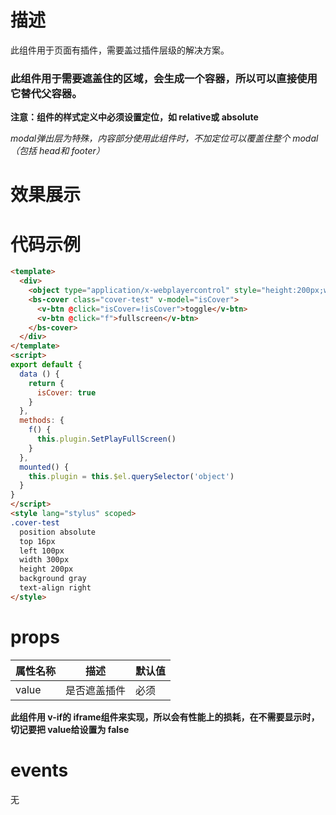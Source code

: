 # 描述
此组件用于页面有插件，需要盖过插件层级的解决方案。

### 此组件用于需要遮盖住的区域，会生成一个容器，所以可以直接使用它替代父容器。
**注意：组件的样式定义中必须设置定位，如 relative或 absolute**

*modal弹出层为特殊，内容部分使用此组件时，不加定位可以覆盖住整个 modal（包括 head和  footer）*
# 效果展示
<template>
  <div style="position:relative">
    <object type="application/x-webplayercontrol" style="height:200px;width: 200px;"></object>
    <bs-cover class="cover-test" v-model="isCover">
      <v-btn @click="isCover=!isCover">toggle</v-btn>
      <v-btn @click="f">fullscreen</v-btn>
    </bs-cover>
  </div>
</template>
<script>
export default {
  data () {
    return {
      isCover: true
    }
  },
  methods: {
    f() {
      this.plugin.SetPlayFullScreen()
    }
  },
  mounted() {
    this.plugin = this.$el.querySelector('object')
  }
}
</script>
<style lang="stylus" scoped>
.cover-test
  position absolute
  top 16px
  left 100px
  width 300px
  height 200px
  background gray
  text-align right
</style>

# 代码示例
```html
<template>
  <div>
    <object type="application/x-webplayercontrol" style="height:200px;width: 200px;"></object>
    <bs-cover class="cover-test" v-model="isCover">
      <v-btn @click="isCover=!isCover">toggle</v-btn>
      <v-btn @click="f">fullscreen</v-btn>
    </bs-cover>
  </div>
</template>
<script>
export default {
  data () {
    return {
      isCover: true
    }
  },
  methods: {
    f() {
      this.plugin.SetPlayFullScreen()
    }
  },
  mounted() {
    this.plugin = this.$el.querySelector('object')
  }
}
</script>
<style lang="stylus" scoped>
.cover-test
  position absolute
  top 16px
  left 100px
  width 300px
  height 200px
  background gray
  text-align right
</style>

```




# props
属性名称|描述|默认值
--|--|--
value|是否遮盖插件|必须

**此组件用 v-if的 iframe组件来实现，所以会有性能上的损耗，在不需要显示时，切记要把 value给设置为 false**

# events
无